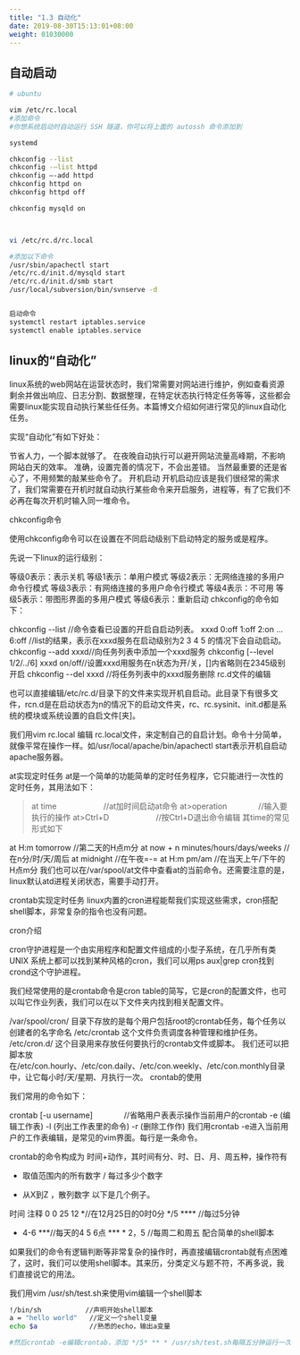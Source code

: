```yaml
---
title: "1.3 自动化"
date: 2019-08-30T15:13:01+08:00
weight: 01030000
---
```


## 自动启动

```bash
# ubuntu 

vim /etc/rc.local
#添加命令
#你想系统启动时自动运行 SSH 隧道，你可以将上面的 autossh 命令添加到 

systemd

chkconfig --list
chkconfig -–list httpd
chkconfig –-add httpd
chkconfig httpd on
chkconfig httpd off

chkconfig mysqld on



vi /etc/rc.d/rc.local

#添加以下命令
/usr/sbin/apachectl start
/etc/rc.d/init.d/mysqld start
/etc/rc.d/init.d/smb start
/usr/local/subversion/bin/svnserve -d


启动命令
systemctl restart iptables.service
systemctl enable iptables.service

```

## linux的“自动化”

linux系统的web网站在运营状态时，我们常需要对网站进行维护，例如查看资源剩余并做出响应、日志分割、数据整理，在特定状态执行特定任务等等，这些都会需要linux能实现自动执行某些任任务。本篇博文介绍如何进行常见的linux自动化任务。

实现“自动化”有如下好处：

节省人力，一个脚本就够了。
在夜晚自动执行可以避开网站流量高峰期，不影响网站白天的效率。
准确，设置完善的情况下，不会出差错。
当然最重要的还是省心了，不用频繁的敲某些命令了。
开机启动
开机启动应该是我们很经常的需求了，我们常需要在开机时就自动执行某些命令来开启服务，进程等，有了它我们不必再在每次开机时输入同一堆命令。

chkconfig命令

使用chkconfig命令可以在设置在不同启动级别下启动特定的服务或是程序。

先说一下linux的运行级别：

等级0表示：表示关机
等级1表示：单用户模式
等级2表示：无网络连接的多用户命令行模式
等级3表示：有网络连接的多用户命令行模式
等级4表示：不可用
等级5表示：带图形界面的多用户模式
等级6表示：重新启动
chkconfig的命令如下：

chkconfig --list //命令查看已设置的开启自启动列表。
xxxd 0:off 1:off 2:on ... 6:off //list的结果，表示在xxxd服务在启动级别为2 3 4 5 的情况下会自动启动。
chkconfig --add xxxd//向任务列表中添加一个xxxd服务
chkconfig [--level 1/2/../6] xxxd on/off//设置xxxd用服务在n状态为开/关，[]内省略则在2345级别开启
chkconfig --del xxxd //将任务列表中的xxxd服务删除
rc.d文件的编辑

也可以直接编辑/etc/rc.d/目录下的文件来实现开机自启动。此目录下有很多文件，rcn.d是在启动状态为n的情况下的启动文件夹，rc、rc.sysinit、init.d都是系统的模块或系统设置的自启文件[夹]。

我们用vim rc.local 编辑 rc.local文件，来定制自己的自启计划。命令十分简单，就像平常在操作一样。如/usr/local/apache/bin/apachectl start表示开机自启动apache服务器。

 at实现定时任务
at是一个简单的功能简单的定时任务程序，它只能进行一次性的定时任务，其用法如下：

> at time　　　　　　//at加时间启动at命令
at>operation　　　　//输入要执行的操作
at>Ctrl+D　　　　　　//按Ctrl+D退出命令编辑
其time的常见形式如下

at H:m tomorrow     //第二天的H点m分
at now + n minutes/hours/days/weeks  //在n分/时/天/周后
at midnight         //在午夜=-=
at H:m pm/am        //在当天上午/下午的H点m分
我们也可以在/var/spool/at文件中查看at的当前命令。还需要注意的是，linux默认atd进程关闭状态，需要手动打开。

crontab实现定时任务
linux内置的cron进程能帮我们实现这些需求，cron搭配shell脚本，非常复杂的指令也没有问题。

cron介绍

cron守护进程是一个由实用程序和配置文件组成的小型子系统，在几乎所有类 UNIX 系统上都可以找到某种风格的cron，我们可以用ps aux|grep cron找到crond这个守护进程。

我们经常使用的是crontab命令是cron table的简写，它是cron的配置文件，也可以叫它作业列表，我们可以在以下文件夹内找到相关配置文件。

/var/spool/cron/ 目录下存放的是每个用户包括root的crontab任务，每个任务以创建者的名字命名
/etc/crontab 这个文件负责调度各种管理和维护任务。
/etc/cron.d/ 这个目录用来存放任何要执行的crontab文件或脚本。
我们还可以把脚本放在/etc/con.hourly、/etc/con.daily、/etc/con.weekly、/etc/con.monthly目录中，让它每小时/天/星期、月执行一次。
crontab的使用

我们常用的命令如下：

crontab [-u username]　　　　//省略用户表表示操作当前用户的crontab
    -e      (编辑工作表)
    -l      (列出工作表里的命令)
    -r      (删除工作作)
我们用crontab -e进入当前用户的工作表编辑，是常见的vim界面。每行是一条命令。

crontab的命令构成为 时间+动作，其时间有分、时、日、月、周五种，操作符有

* 取值范围内的所有数字
/ 每过多少个数字

* 从X到Z
，散列数字
以下是几个例子。

时间                  注释
0 0 25 12 *//在12月25日的0时0分
*/5 ****     //每过5分钟

* 4-6 ***//每天的4 5 6点
*** * 2，5     //每周二和周五
配合简单的shell脚本

如果我们的命令有逻辑判断等非常复杂的操作时，再直接编辑crontab就有点困难了，这时，我们可以使用shell脚本。其来历，分类定义与题不符，不再多说，我们直接说它的用法。

我们用vim /usr/sh/test.sh来使用vim编辑一个shell脚本

```bash
!/bin/sh           //声明开始shell脚本
a = "hello world"   //定义一个shell变量
echo $a             //熟悉的echo，输出a变量

#然后crontab -e编辑crontab，添加 */5* ** * /usr/sh/test.sh每隔五分钟运行一次test.sh脚本，也可以用 /phppath/php /filepath/test.php 来用php进程来执行php程序。
```
